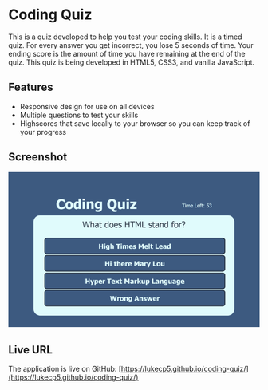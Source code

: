 # Coding Quiz
This is a quiz developed to help you test your coding skills. It is a timed quiz. For every answer you get incorrect, you lose 5 seconds of time. Your ending score is the amount of time you have remaining at the end of the quiz. This quiz is being developed in HTML5, CSS3, and vanilla JavaScript.

## Features
- Responsive design for use on all devices
- Multiple questions to test your skills
- Highscores that save locally to your browser so you can keep track of your progress

## Screenshot
![Screenshot of application](https://github.com/lukecp5/coding-quiz/blob/main/assets/images/screenshot-min.png?raw=true)

## Live URL
The application is live on GitHub: [https://lukecp5.github.io/coding-quiz/](https://lukecp5.github.io/coding-quiz/)
